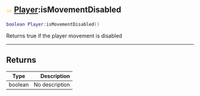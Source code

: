 ## ![shared](.gitbook/assets/shared.png) [Player](./readme/Player/README.md):isMovementDisabled

```lua
boolean Player:isMovementDisabled()
```

Returns true if the player movement is disabled

------
## Returns

| Type   | Description |
| ------ | ----------: |
| boolean | No description |

